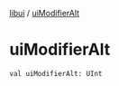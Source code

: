 [libui](index.md) / [uiModifierAlt](./ui-modifier-alt.md)

# uiModifierAlt

`val uiModifierAlt: UInt`